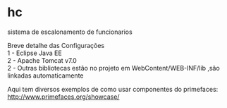 hc
==

sistema de escalonamento de funcionarios

Breve detalhe das Configurações<br>
1 - Eclipse Java EE<br>
2 - Apache Tomcat v7.0<br>
2 - Outras bibliotecas estão no projeto em WebContent/WEB-INF/lib ,são linkadas automaticamente<br>


Aqui tem diversos exemplos de como usar componentes do primefaces:<br>
http://www.primefaces.org/showcase/
